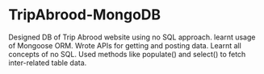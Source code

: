 # TripAbrood-MongoDB
Designed DB of Trip Abrood website using no SQL approach.
learnt usage of Mongoose ORM.
Wrote APIs for getting and posting data.
Learnt all concepts of no SQL.
Used methods like populate() and select() to fetch inter-related table data.
